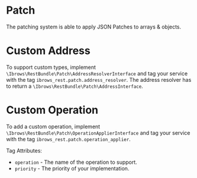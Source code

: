 # Patch

The patching system is able to apply JSON Patches to arrays & objects. 

# Custom Address

To support custom types, implement `\Ibrows\RestBundle\Patch\AddressResolverInterface` and tag your service with the tag `ibrows_rest.patch.address_resolver`.
The address resolver has to return a `\Ibrows\RestBundle\Patch\AddressInterface`.

# Custom Operation

To add a custom operation, implement `\Ibrows\RestBundle\Patch\OperationApplierInterface` and tag your service with the tag `ibrows_rest.patch.operation_applier`.

Tag Attributes:
 - `operation` - The name of the operation to support.
 - `priority` - The priority of your implementation.
